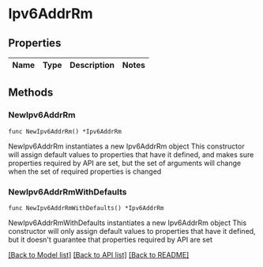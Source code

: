 # Ipv6AddrRm

## Properties

Name | Type | Description | Notes
------------ | ------------- | ------------- | -------------

## Methods

### NewIpv6AddrRm

`func NewIpv6AddrRm() *Ipv6AddrRm`

NewIpv6AddrRm instantiates a new Ipv6AddrRm object
This constructor will assign default values to properties that have it defined,
and makes sure properties required by API are set, but the set of arguments
will change when the set of required properties is changed

### NewIpv6AddrRmWithDefaults

`func NewIpv6AddrRmWithDefaults() *Ipv6AddrRm`

NewIpv6AddrRmWithDefaults instantiates a new Ipv6AddrRm object
This constructor will only assign default values to properties that have it defined,
but it doesn't guarantee that properties required by API are set


[[Back to Model list]](../README.md#documentation-for-models) [[Back to API list]](../README.md#documentation-for-api-endpoints) [[Back to README]](../README.md)


